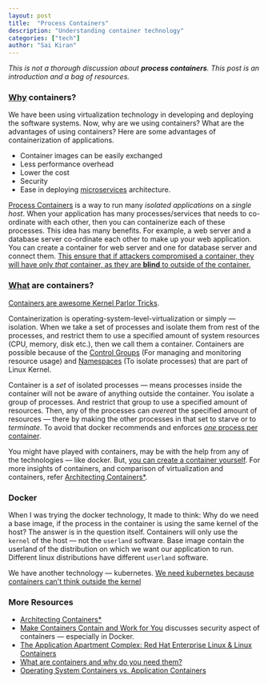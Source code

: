 ```yaml
---
layout: post
title:  "Process Containers"
description: "Understanding container technology"
categories: ["tech"]
author: "Sai Kiran"
---
```


*This is not a thorough discussion about **process containers**. 
This post is an introduction and a bag of resources.*

### [Why][What are containers and how did they come about?] containers?

We have been using virtualization technology in developing and deploying the software systems. 
Now, why are we using containers? What are the advantages of using containers?
Here are some advantages of containerization of applications.
- Container images can be easily exchanged
- Less performance overhead
- Lower the cost
- Security
- Ease in deploying [microservices][MicroServices  MartinFowler] architecture. 

[Process Containers][Linux Containers: Why They’re in Your Future and What Has to Happen First]
is a way to run many _isolated applications_ on a _single host_.
When your application has many processes/services that needs to co-ordinate with each other, 
then you can containerize each of these processes. This idea has many benefits.
For example, a web server and a database server co-ordinate each other to make up your web application.
You can create a container for web server and one for database server and connect them.
[This ensure that if attackers compromised a container, they will have only *that* container, 
as they are **blind** to outside of the container.][Containers rated more secure than conventional apps]

### [What][What are containers and how did they come about?] are containers?

[Containers are awesome Kernel Parlor Tricks][Kubernetes in 5 minutes].

Containerization is operating-system-level-virtualization or simply &mdash; isolation.
When we take a set of processes and isolate them from  rest of the processes, 
and restrict them to use a specified amount of system resources (CPU, memory, disk etc.), 
then we call them a container. Containers are possible because of the 
[Control Groups][Kernel ControlGroups] (For managing and monitoring resource usage) and 
[Namespaces][Kernel NameSpaces] (To isolate processes) that are part of Linux Kernel.

Container is a *set* of isolated processes &mdash; means processes inside the container 
will not be aware of anything outside the container. You isolate a group of processes. 
And restrict that group to use a specified amount of resources.
Then, any of the processes can *overeat* the specified amount of resources &mdash;
there by making the other processes in that set to starve or to *terminate*. 
To avoid that docker recommends and enforces [*one* process per container][Cgroups, namespaces, and beyond: what are containers made from?].

You might have played with containers, may be with the help from any of the technologies &mdash; like docker.
But, [you can create a container yourself][Cgroups, namespaces, and beyond: what are containers made from?].
For more insights of containers, and comparison of virtualization and containers, refer [Architecting Containers\*][Architecting Containers].


### Docker
When I was trying the docker technology, 
It made to think: Why do we need a base image,
if the process in the container is using the same kernel of the host? 
The answer is in the question itself. 
Containers will only use the `kernel` of the host &mdash; not the `userland` software. 
Base image contain the userland of the distribution on which we want our application 
to run.
Different linux distributions have different `userland` software. 

We have another technology &mdash; kubernetes. [We need kubernetes because containers can't think outside the kernel][Kubernetes in 5 minutes]


### More Resources
- [Architecting Containers\*][Architecting Containers]
- [Make Containers Contain and Work for You][Make Containers Contain and Work for You] discusses security aspect of containers &mdash;  especially in Docker.
- [The Application Apartment Complex: Red Hat Enterprise Linux & Linux Containers][The Application Apartment Complex: Red Hat Enterprise Linux & Linux Containers]
- [What are containers and why do you need them?](http://www.cio.com/article/2924995/enterprise-software/what-are-containers-and-why-do-you-need-them.html)
- [Operating System Containers vs. Application Containers](https://blog.risingstack.com/operating-system-containers-vs-application-containers/)

[Kubernetes in 5 minutes]: https://www.youtube.com/watch?list=PL4jrq6cG7S45weX1mb-o7H4bRG3YHrCyS&v=N6r-9ZzFgzw
[Linux Containers: Why They’re in Your Future and What Has to Happen First]: https://www.cisco.com/c/dam/en/us/solutions/collateral/data-center-virtualization/openstack-at-cisco/linux-containers-white-paper-cisco-red-hat.pdf
[What are containers and how did they come about?]:http://bitmason.blogspot.in/2013/09/what-are-containers-anyway.html
[Make Containers Contain and Work for You]: http://containerjournal.com/2016/09/23/make-containers-contain-work/
[Architecting Containers]: http://rhelblog.redhat.com/tag/architecting-containers/
[The Application Apartment Complex: Red Hat Enterprise Linux & Linux Containers]: http://rhelblog.redhat.com/2014/03/31/containers/
[MicroServices  MartinFowler]: https://www.youtube.com/watch?v=wgdBVIX9ifA&t=397s
[Kernel NameSpaces]: https://lwn.net/Articles/531114/
[Kernel ControlGroups]: https://lwn.net/Articles/621006/
[Cgroups, namespaces, and beyond: what are containers made from?]: https://www.youtube.com/watch?v=sK5i-N34im8
[Containers rated more secure than conventional apps]: https://www.theregister.co.uk/2016/07/15/containers_rated_more_secure_than_conventional_apps/